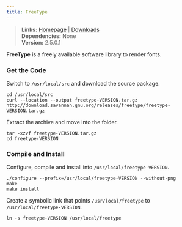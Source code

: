 ```yaml
---
title: FreeType
---
```



> **Links:** [Homepage](http://www.freetype.org/) | [Downloads](http://www.freetype.org/download.html)  
> **Dependencies:** None  
> **Version:** <span id="version">2.5.0.1</span>


**FreeType** is a freely available software library to render fonts.


### Get the Code

Switch to `/usr/local/src` and download the source package.

	cd /usr/local/src
	curl --location --output freetype-VERSION.tar.gz http://download.savannah.gnu.org/releases/freetype/freetype-VERSION.tar.gz

Extract the archive and move into the folder.

	tar -xzvf freetype-VERSION.tar.gz
	cd freetype-VERSION


### Compile and Install

Configure, compile and install into `/usr/local/freetype-VERSION`.

	./configure --prefix=/usr/local/freetype-VERSION --without-png
	make
	make install

Create a symbolic link that points `/usr/local/freetype` to `/usr/local/freetype-VERSION`.

	ln -s freetype-VERSION /usr/local/freetype
